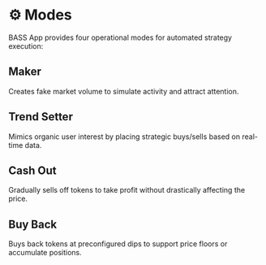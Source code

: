 # ⚙️ Modes

BASS App provides four operational modes for automated strategy execution:

## Maker

Creates fake market volume to simulate activity and attract attention.

## Trend Setter

Mimics organic user interest by placing strategic buys/sells based on real-time data.

## Cash Out

Gradually sells off tokens to take profit without drastically affecting the price.

## Buy Back

Buys back tokens at preconfigured dips to support price floors or accumulate positions.
